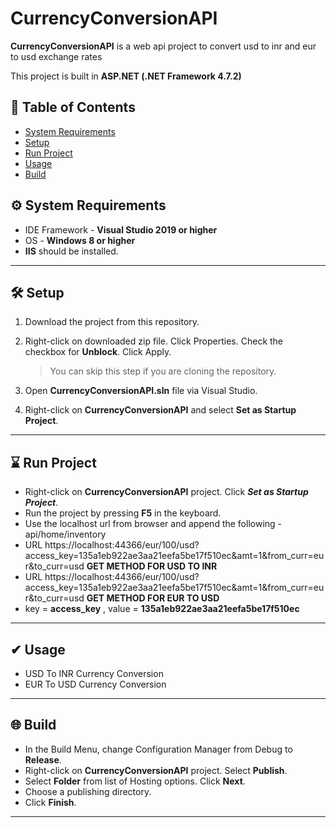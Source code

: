 # CurrencyConversionAPI

**CurrencyConversionAPI** is a web api project to convert usd to inr and eur to usd exchange rates

This project is built in **ASP.NET  (.NET Framework 4.7.2)**


## 📒 Table of Contents 

- [System Requirements](#-system-requirements)
- [Setup](#-setup)
- [Run Project](#-run-project)
- [Usage](#-usage)
- [Build](#-build)

## ⚙ System Requirements

* IDE Framework - **Visual Studio 2019 or higher**
* OS - **Windows 8 or higher**
* **IIS** should be installed.
---
## 🛠 Setup

1. Download the project from this repository.
2. Right-click on downloaded zip file. Click Properties. Check the checkbox for **Unblock**. Click Apply.
	> You can skip this step if you are cloning the repository.
	
3. Open **CurrencyConversionAPI.sln** file via Visual Studio.
4. Right-click on **CurrencyConversionAPI** and select **Set as Startup Project**.

---
## ⌛ Run Project

* Right-click on **CurrencyConversionAPI** project. Click _**Set as Startup Project**_.
* Run the project by pressing **F5** in the keyboard.
* Use the localhost url from browser and append the following - api/home/inventory
* URL https://localhost:44366/eur/100/usd?access_key=135a1eb922ae3aa21eefa5be17f510ec&amt=1&from_curr=eur&to_curr=usd    **GET METHOD FOR USD TO INR**
* URL https://localhost:44366/eur/100/usd?access_key=135a1eb922ae3aa21eefa5be17f510ec&amt=1&from_curr=eur&to_curr=usd     **GET METHOD FOR EUR TO USD**
* key = **access_key** , value = **135a1eb922ae3aa21eefa5be17f510ec**

---
## ✔ Usage

* USD To INR Currency Conversion
* EUR To USD Currency Conversion
---
## 🌐 Build

* In the Build Menu, change Configuration Manager from Debug to **Release**.
* Right-click on **CurrencyConversionAPI** project. Select **Publish**.
* Select **Folder** from list of Hosting options. Click **Next**.
* Choose a publishing directory. 
* Click **Finish**.
---




